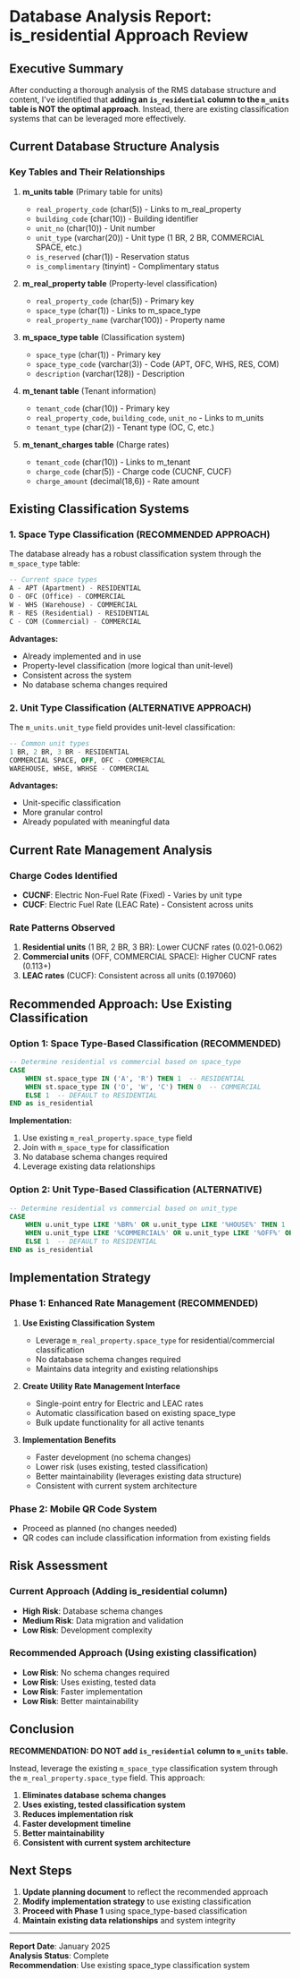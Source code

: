 # Database Analysis Report: is_residential Approach Review

## Executive Summary

After conducting a thorough analysis of the RMS database structure and content, I've identified that **adding an `is_residential` column to the `m_units` table is NOT the optimal approach**. Instead, there are existing classification systems that can be leveraged more effectively.

## Current Database Structure Analysis

### Key Tables and Their Relationships

1. **m_units table** (Primary table for units)
   - `real_property_code` (char(5)) - Links to m_real_property
   - `building_code` (char(10)) - Building identifier
   - `unit_no` (char(10)) - Unit number
   - `unit_type` (varchar(20)) - Unit type (1 BR, 2 BR, COMMERCIAL SPACE, etc.)
   - `is_reserved` (char(1)) - Reservation status
   - `is_complimentary` (tinyint) - Complimentary status

2. **m_real_property table** (Property-level classification)
   - `real_property_code` (char(5)) - Primary key
   - `space_type` (char(1)) - Links to m_space_type
   - `real_property_name` (varchar(100)) - Property name

3. **m_space_type table** (Classification system)
   - `space_type` (char(1)) - Primary key
   - `space_type_code` (varchar(3)) - Code (APT, OFC, WHS, RES, COM)
   - `description` (varchar(128)) - Description

4. **m_tenant table** (Tenant information)
   - `tenant_code` (char(10)) - Primary key
   - `real_property_code`, `building_code`, `unit_no` - Links to m_units
   - `tenant_type` (char(2)) - Tenant type (OC, C, etc.)

5. **m_tenant_charges table** (Charge rates)
   - `tenant_code` (char(10)) - Links to m_tenant
   - `charge_code` (char(5)) - Charge code (CUCNF, CUCF)
   - `charge_amount` (decimal(18,6)) - Rate amount

## Existing Classification Systems

### 1. Space Type Classification (RECOMMENDED APPROACH)

The database already has a robust classification system through the `m_space_type` table:

```sql
-- Current space types
A - APT (Apartment) - RESIDENTIAL
O - OFC (Office) - COMMERCIAL  
W - WHS (Warehouse) - COMMERCIAL
R - RES (Residential) - RESIDENTIAL
C - COM (Commercial) - COMMERCIAL
```

**Advantages:**
- Already implemented and in use
- Property-level classification (more logical than unit-level)
- Consistent across the system
- No database schema changes required

### 2. Unit Type Classification (ALTERNATIVE APPROACH)

The `m_units.unit_type` field provides unit-level classification:

```sql
-- Common unit types
1 BR, 2 BR, 3 BR - RESIDENTIAL
COMMERCIAL SPACE, OFF, OFC - COMMERCIAL
WAREHOUSE, WHSE, WRHSE - COMMERCIAL
```

**Advantages:**
- Unit-specific classification
- More granular control
- Already populated with meaningful data

## Current Rate Management Analysis

### Charge Codes Identified
- **CUCNF**: Electric Non-Fuel Rate (Fixed) - Varies by unit type
- **CUCF**: Electric Fuel Rate (LEAC Rate) - Consistent across units

### Rate Patterns Observed
1. **Residential units** (1 BR, 2 BR, 3 BR): Lower CUCNF rates (0.021-0.062)
2. **Commercial units** (OFF, COMMERCIAL SPACE): Higher CUCNF rates (0.113+)
3. **LEAC rates** (CUCF): Consistent across all units (0.197060)

## Recommended Approach: Use Existing Classification

### Option 1: Space Type-Based Classification (RECOMMENDED)

```sql
-- Determine residential vs commercial based on space_type
CASE 
    WHEN st.space_type IN ('A', 'R') THEN 1  -- RESIDENTIAL
    WHEN st.space_type IN ('O', 'W', 'C') THEN 0  -- COMMERCIAL
    ELSE 1  -- DEFAULT to RESIDENTIAL
END as is_residential
```

**Implementation:**
1. Use existing `m_real_property.space_type` field
2. Join with `m_space_type` for classification
3. No database schema changes required
4. Leverage existing data relationships

### Option 2: Unit Type-Based Classification (ALTERNATIVE)

```sql
-- Determine residential vs commercial based on unit_type
CASE 
    WHEN u.unit_type LIKE '%BR%' OR u.unit_type LIKE '%HOUSE%' THEN 1  -- RESIDENTIAL
    WHEN u.unit_type LIKE '%COMMERCIAL%' OR u.unit_type LIKE '%OFF%' OR u.unit_type LIKE '%WAREHOUSE%' THEN 0  -- COMMERCIAL
    ELSE 1  -- DEFAULT to RESIDENTIAL
END as is_residential
```

## Implementation Strategy

### Phase 1: Enhanced Rate Management (RECOMMENDED)

1. **Use Existing Classification System**
   - Leverage `m_real_property.space_type` for residential/commercial classification
   - No database schema changes required
   - Maintains data integrity and existing relationships

2. **Create Utility Rate Management Interface**
   - Single-point entry for Electric and LEAC rates
   - Automatic classification based on existing space_type
   - Bulk update functionality for all active tenants

3. **Implementation Benefits**
   - Faster development (no schema changes)
   - Lower risk (uses existing, tested classification)
   - Better maintainability (leverages existing data structure)
   - Consistent with current system architecture

### Phase 2: Mobile QR Code System
- Proceed as planned (no changes needed)
- QR codes can include classification information from existing fields

## Risk Assessment

### Current Approach (Adding is_residential column)
- **High Risk**: Database schema changes
- **Medium Risk**: Data migration and validation
- **Low Risk**: Development complexity

### Recommended Approach (Using existing classification)
- **Low Risk**: No schema changes required
- **Low Risk**: Uses existing, tested data
- **Low Risk**: Faster implementation
- **Low Risk**: Better maintainability

## Conclusion

**RECOMMENDATION: DO NOT add `is_residential` column to `m_units` table.**

Instead, leverage the existing `m_space_type` classification system through the `m_real_property.space_type` field. This approach:

1. **Eliminates database schema changes**
2. **Uses existing, tested classification system**
3. **Reduces implementation risk**
4. **Faster development timeline**
5. **Better maintainability**
6. **Consistent with current system architecture**

## Next Steps

1. **Update planning document** to reflect the recommended approach
2. **Modify implementation strategy** to use existing classification
3. **Proceed with Phase 1** using space_type-based classification
4. **Maintain existing data relationships** and system integrity

---

**Report Date**: January 2025  
**Analysis Status**: Complete  
**Recommendation**: Use existing space_type classification system 